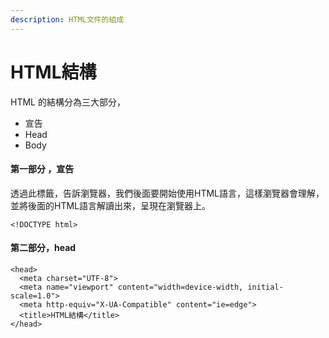 ```yaml
---
description: HTML文件的組成
---
```


# HTML結構

HTML 的結構分為三大部分，

* 宣告
* Head
* Body

#### 第一部分 ，宣告

透過此標籤，告訴瀏覽器，我們後面要開始使用HTML語言，這樣瀏覽器會理解，並將後面的HTML語言解讀出來，呈現在瀏覽器上。

```markup
<!DOCTYPE html>
```

#### 第二部分，head

```markup
<head>
  <meta charset="UTF-8">
  <meta name="viewport" content="width=device-width, initial-scale=1.0">
  <meta http-equiv="X-UA-Compatible" content="ie=edge">
  <title>HTML結構</title>
</head>
```


